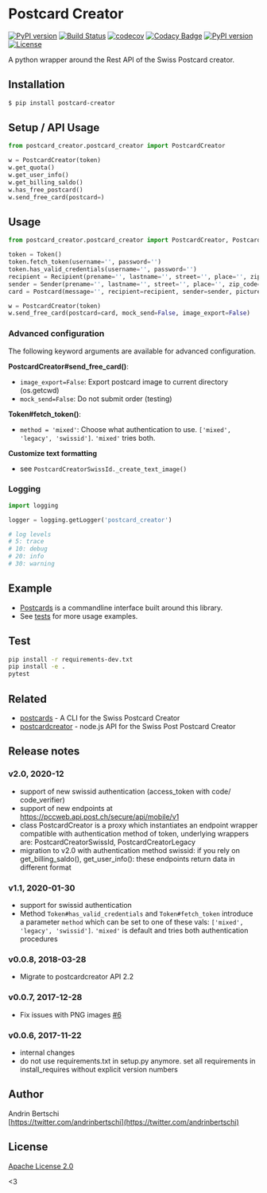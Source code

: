 # Postcard Creator 

[![PyPI version](https://img.shields.io/pypi/v/postcard_creator.svg)](https://badge.fury.io/py/postcard_creator) [![Build Status](https://travis-ci.org/abertschi/postcard_creator_wrapper.svg?branch=master)](https://travis-ci.org/abertschi/postcard_creator_wrapper) [![codecov](https://codecov.io/gh/abertschi/postcard_creator_wrapper/branch/master/graph/badge.svg)](https://codecov.io/gh/abertschi/postcard_creator_wrapper) [![Codacy Badge](https://api.codacy.com/project/badge/Grade/970d46284d854b11ba4fb0c9cee760c7)](https://www.codacy.com/app/abertschi/postcard_creator_wrapper?utm_source=github.com&amp;utm_medium=referral&amp;utm_content=abertschi/postcard_creator_wrapper&amp;utm_campaign=Badge_Grade) [![PyPI version](https://img.shields.io/pypi/pyversions/postcard_creator.svg)](https://pypi.python.org/pypi/postcard_creator) [![License](https://img.shields.io/badge/License-Apache%202.0-green.svg)](https://opensource.org/licenses/Apache-2.0)

A python wrapper around the Rest API of the Swiss Postcard creator.

## Installation
```sh
$ pip install postcard-creator
```

## Setup / API Usage
```python
from postcard_creator.postcard_creator import PostcardCreator

w = PostcardCreator(token)
w.get_quota()
w.get_user_info()
w.get_billing_saldo()
w.has_free_postcard()
w.send_free_card(postcard=)
```

## Usage

```python
from postcard_creator.postcard_creator import PostcardCreator, Postcard, Token, Recipient, Sender

token = Token()
token.fetch_token(username='', password='')
token.has_valid_credentials(username='', password='')
recipient = Recipient(prename='', lastname='', street='', place='', zip_code=0000)
sender = Sender(prename='', lastname='', street='', place='', zip_code=0000)
card = Postcard(message='', recipient=recipient, sender=sender, picture_stream=open('./my-photo.jpg', 'rb'))

w = PostcardCreator(token)
w.send_free_card(postcard=card, mock_send=False, image_export=False)
```

### Advanced configuration
The following keyword arguments are available for advanced configuration.

**PostcardCreator#send_free_card()**:
- `image_export=False`: Export postcard image to current directory (os.getcwd)
- `mock_send=False`: Do not submit order (testing)

**Token#fetch_token()**:
- `method = 'mixed'`: Choose what authentication to use. `['mixed', 'legacy', 'swissid']`. `'mixed'` tries both.

**Customize text formatting**
- see `PostcardCreatorSwissId._create_text_image()`

### Logging
```python
import logging

logger = logging.getLogger('postcard_creator')

# log levels
# 5: trace
# 10: debug
# 20: info
# 30: warning
```

## Example
- [Postcards](https://github.com/abertschi/postcards) is a commandline interface built around this library.
- See [tests](./tests/) for more usage examples.

## Test
```sh
pip install -r requirements-dev.txt
pip install -e .
pytest
```

## Related
- [postcards](https://github.com/abertschi/postcards) - A CLI for the Swiss Postcard Creator
- [postcardcreator](https://github.com/gido/postcardcreator) - node.js API for the Swiss Post Postcard Creator

## Release notes
### v2.0, 2020-12
- support of new swissid authentication (access_token with code/ code_verifier)
- support of new endpoints at https://pccweb.api.post.ch/secure/api/mobile/v1
- class PostcardCreator is a proxy which instantiates an endpoint wrapper compatible with authentication method of token, underlying wrappers are: PostcardCreatorSwissId, PostcardCreatorLegacy 
- migration to v2.0 with authentication method swissid: if you rely on get_billing_saldo(), get_user_info(): these endpoints return data in different format

### v1.1, 2020-01-30
- support for swissid authentication
- Method `Token#has_valid_credentials` and `Token#fetch_token` introduce a parameter `method` 
  which can be set to one of these vals: `['mixed', 'legacy', 'swissid']`. `'mixed'` is default and tries both
  authentication procedures 

### v0.0.8, 2018-03-28
- Migrate to postcardcreator API 2.2

### v0.0.7, 2017-12-28
- Fix issues with PNG images [#6](https://github.com/abertschi/postcard_creator_wrapper/pull/6)

### v0.0.6, 2017-11-22
- internal changes
- do not use requirements.txt in setup.py anymore. set all requirements in 
install_requires without explicit version numbers

## Author

Andrin Bertschi  
[https://twitter.com/andrinbertschi](https://twitter.com/andrinbertschi)

## License

[Apache License 2.0](LICENSE.md)

<3
